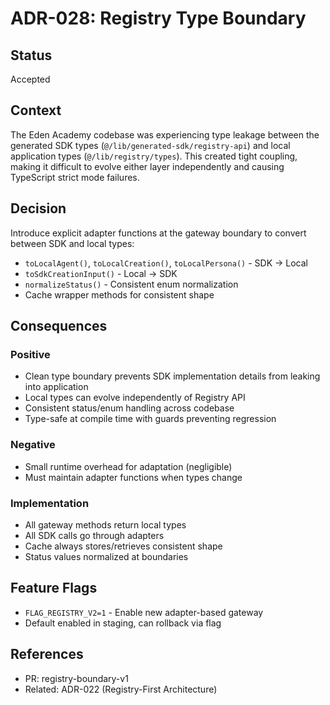 # ADR-028: Registry Type Boundary

## Status
Accepted

## Context
The Eden Academy codebase was experiencing type leakage between the generated SDK types (`@/lib/generated-sdk/registry-api`) and local application types (`@/lib/registry/types`). This created tight coupling, making it difficult to evolve either layer independently and causing TypeScript strict mode failures.

## Decision
Introduce explicit adapter functions at the gateway boundary to convert between SDK and local types:
- `toLocalAgent()`, `toLocalCreation()`, `toLocalPersona()` - SDK → Local
- `toSdkCreationInput()` - Local → SDK
- `normalizeStatus()` - Consistent enum normalization
- Cache wrapper methods for consistent shape

## Consequences
### Positive
- Clean type boundary prevents SDK implementation details from leaking into application
- Local types can evolve independently of Registry API
- Consistent status/enum handling across codebase
- Type-safe at compile time with guards preventing regression

### Negative
- Small runtime overhead for adaptation (negligible)
- Must maintain adapter functions when types change

### Implementation
- All gateway methods return local types
- All SDK calls go through adapters
- Cache always stores/retrieves consistent shape
- Status values normalized at boundaries

## Feature Flags
- `FLAG_REGISTRY_V2=1` - Enable new adapter-based gateway
- Default enabled in staging, can rollback via flag

## References
- PR: registry-boundary-v1
- Related: ADR-022 (Registry-First Architecture)